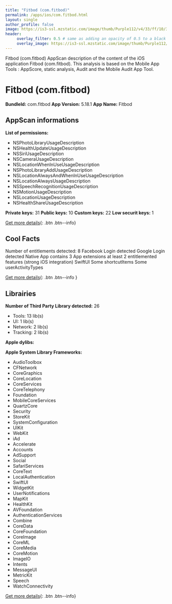 ```yaml
---
title: "Fitbod (com.fitbod)"
permalink: /apps/ios/com.fitbod.html
layout: single
author_profile: false
image: https://is3-ssl.mzstatic.com/image/thumb/Purple112/v4/33/ff/10/33ff10d0-8e57-3bd7-0591-8a7236e5cafe/AppIcon-1x_U007emarketing-0-7-0-85-220.png/512x512bb.jpg
header: 
     overlay_filter: 0.5 # same as adding an opacity of 0.5 to a black background
     overlay_image: https://is3-ssl.mzstatic.com/image/thumb/Purple112/v4/33/ff/10/33ff10d0-8e57-3bd7-0591-8a7236e5cafe/AppIcon-1x_U007emarketing-0-7-0-85-220.png/512x512bb.jpg
---
```

Fitbod (com.fitbod) AppScan description of the content of the iOS application Fitbod (com.fitbod). This analysis is based on the Mobile App Tools : AppScore, static analysis, Audit and the Mobile Audit App Tool.

# Fitbod (com.fitbod)

**BundleId:** com.fitbod
**App Version:** 5.18.1
**App Name:** Fitbod


## AppScan informations 

**List of permissions:** 
- NSPhotoLibraryUsageDescription
- NSHealthUpdateUsageDescription
- NSSiriUsageDescription
- NSCameraUsageDescription
- NSLocationWhenInUseUsageDescription
- NSPhotoLibraryAddUsageDescription
- NSLocationAlwaysAndWhenInUseUsageDescription
- NSLocationAlwaysUsageDescription
- NSSpeechRecognitionUsageDescription
- NSMotionUsageDescription
- NSLocationUsageDescription
- NSHealthShareUsageDescription
  
  
**Private keys:** 31
**Public keys:** 10
**Custom keys:** 22
**Low securit keys:** 1
  
[Get more details](/pricing.html){: .btn .btn--info}

## Cool Facts

Number of entitlements detected: 8
Facebook Login detected
Google Login detected
Native App
contains 3 App extensions
at least 2 entitlemented features (strong iOS integration)
SwiftUI
Some shortcutItems 
Some userActivityTypes
  
[Get more details](/pricing.html){: .btn .btn--info }

## Librairies 
**Number of Third Party Library detected:** 26
- Tools: 13 lib(s)
- UI: 1 lib(s)
- Network: 2 lib(s)
- Tracking: 2 lib(s)


**Apple dylibs:**


**Apple System Library Frameworks:**
- AudioToolbox
- CFNetwork
- CoreGraphics
- CoreLocation
- CoreServices
- CoreTelephony
- Foundation
- MobileCoreServices
- QuartzCore
- Security
- StoreKit
- SystemConfiguration
- UIKit
- WebKit
- iAd
- Accelerate
- Accounts
- AdSupport
- Social
- SafariServices
- CoreText
- LocalAuthentication
- SwiftUI
- WidgetKit
- UserNotifications
- MapKit
- HealthKit
- AVFoundation
- AuthenticationServices
- Combine
- CoreData
- CoreFoundation
- CoreImage
- CoreML
- CoreMedia
- CoreMotion
- ImageIO
- Intents
- MessageUI
- MetricKit
- Speech
- WatchConnectivity


  
[Get more details](/pricing.html){: .btn .btn--info}

